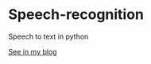 # Speech-recognition
Speech to text in python

[See in my blog](https://thinkstudioo.blogspot.com/2020/09/speech-to-text-pada-python.html)
